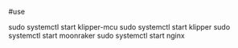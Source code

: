 #use 

sudo systemctl start klipper-mcu
sudo systemctl start klipper
sudo systemctl start moonraker
sudo systemctl start nginx
